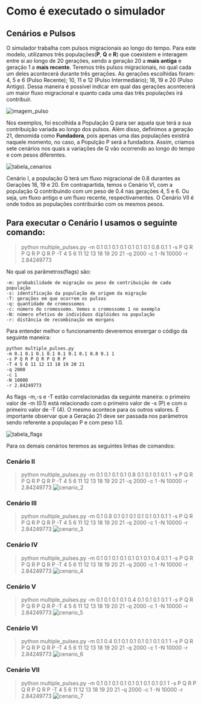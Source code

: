 # Como é executado o simulador

## Cenários e Pulsos


O simulador trabalha com pulsos migracionais ao longo do tempo. Para este modelo, utilizamos três populações(**P**, **Q** e **R**) que coexistem e interagem entre si ao longo de 20 gerações, sendo a geração 20 a **mais antiga** e geração 1 a **mais recente**. Teremos três pulsos migracionais, no qual cada um deles acontecerá durante três gerações. As gerações escolhidas foram: 4, 5 e 6 (Pulso Recente); 10, 11 e 12 (Pulso Intermediário); 18, 19 e 20 (Pulso Antigo). Dessa maneira é possível indicar em qual das gerações acontecerá um maior fluxo migracional e quanto cada uma das três populações irá contribuir. 

![imagem_pulso](https://github.com/lcsfaria/Imagens/blob/9553f288ad1f7d03ececa93b9c5eca9bcecda7b0/figura_pulsos.png)

Nos exemplos, foi escolhida a População Q para ser aquela que terá a sua contribuição variada ao longo dos pulsos. Além disso, definimos a geração 21, denomida como **Fundadora**, pois apenas uma das populações existirá naquele momento, no caso, a Populção P será a fundadora. Assim, criamos sete cenários nos quais a variações de Q vão ocorrendo ao longo do tempo e com pesos diferentes.

![tabela_cenarios](https://github.com/lcsfaria/Imagens/blob/210bd44e56a8b57f7629c5221a39214f6e481a48/tabelas_cenarios.png)

Cenário I, a população Q terá um fluxo migracional de 0.8 durantes as Gerações 18, 19 e 20. Em contrapartida, temos o Cenário VI, com a população Q contribuindo com um peso de 0.4 nas gerações 4, 5 e 6. Ou seja, um fluxo antigo e um fluxo recente, respectivamentes. O Cenário VII é onde todos as populações contribuirão com os mesmos pesos. 




## Para executar o Cenário I usamos o seguinte comando:

> python multiple_pulses.py -m 0.1 0.1 0.1 0.1 0.1 0.1 0.1 0.8 0.1 1 -s P Q R P Q R P Q R P -T 4 5 6 11 12 13 18 19 20 21 -q 2000 -c 1 -N 10000 -r 2.84249773

No qual os parâmetros(flags) são:
````
-m: probabilidade de migração ou peso de contribuição de cada população
-s: identificação da população de origem da migração
-T: gerações em que ocorrem os pulsos
-q: quantidade de cromossomos 
-c: número do cromossomo. Vemos o cromossomo 1 no exemplo
-N: número efetivo de indivíduos diplóides na população
-r: distância de recombinação em morgans
````
Para entender melhor o funcionamento deveremos enxergar o código da seguinte maneira:
````
python multiple_pulses.py 
-m 0.1 0.1 0.1 0.1 0.1 0.1 0.1 0.8 0.1 1 
-s P Q R P Q R P Q R P 
-T 4 5 6 11 12 13 18 19 20 21 
-q 2000 
-c 1 
-N 10000 
-r 2.84249773
````

As  flags -m,-s e -T estão correlacionadas da seguinte maneira: o primeiro valor de -m (0.1) está relacionado com o primeiro valor de -s (P) e com o primeiro valor de -T (4). O mesmo acontece para os outros valores. É importante observar que a Geração 21 deve ser passada nos parâmetros sendo referente a populaçao P e com peso 1.0.

![tabela_flags](https://github.com/lcsfaria/Imagens/blob/main/cenarioa_1.png)

Para os demais cenários teremos as seguintes linhas de comandos:

### Cenário II
> python multiple_pulses.py -m 0.1 0.1 0.1 0.1 0.8 0.1 0.1 0.1 0.1 1 -s P Q R P Q R P Q R P -T 4 5 6 11 12 13 18 19 20 21 -q 2000 -c 1 -N 10000 -r 2.84249773
![cenario_2](https://github.com/lcsfaria/Imagens/blob/main/cenario_2.png)

### Cenário III
>python multiple_pulses.py -m 0.1 0.8 0.1 0.1 0.1 0.1 0.1 0.1 0.1 1 -s P Q R P Q R P Q R P -T 4 5 6 11 12 13 18 19 20 21 -q 2000 -c 1 -N 10000 -r 2.84249773
![cenario_3](https://github.com/lcsfaria/Imagens/blob/main/cenario_3.png)

### Cenário IV
> python multiple_pulses.py -m 0.1 0.1 0.1 0.1 0.1 0.1 0.1 0.4 0.1 1 -s P Q R P Q R P Q R P -T 4 5 6 11 12 13 18 19 20 21 -q 2000 -c 1 -N 10000 -r 2.84249773
![cenario_4](https://github.com/lcsfaria/Imagens/blob/main/cenario_4.png)

### Cenário V
> python multiple_pulses.py -m 0.1 0.1 0.1 0.1 0.4 0.1 0.1 0.1 0.1 1 -s P Q R P Q R P Q R P -T 4 5 6 11 12 13 18 19 20 21 -q 2000 -c 1 -N 10000 -r 2.84249773
![cenario_5](https://github.com/lcsfaria/Imagens/blob/main/cenario_5.png)

### Cenário VI
> python multiple_pulses.py -m 0.1 0.4 0.1 0.1 0.1 0.1 0.1 0.1 0.1 1 -s P Q R P Q R P Q R P -T 4 5 6 11 12 13 18 19 20 21 -q 2000 -c 1 -N 10000 -r 2.84249773
![cenario_6](https://github.com/lcsfaria/Imagens/blob/main/cenario_6.png)

### Cenário VII 
>python multiple_pulses.py -m 0.1 0.1 0.1 0.1 0.1 0.1 0.1 0.1 0.1 1 -s P Q R P Q R P Q R P -T 4 5 6 11 12 13 18 19 20 21 -q 2000 -c 1 -N 10000 -r 2.84249773
![cenario_7](https://github.com/lcsfaria/Imagens/blob/main/cenario_7.png)
